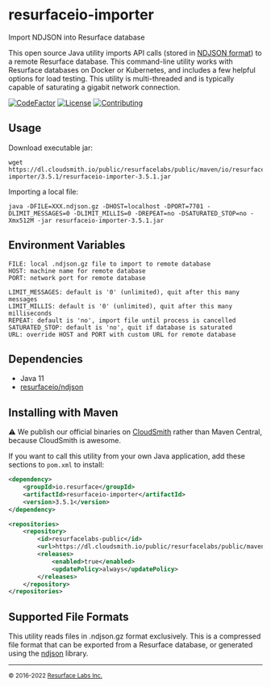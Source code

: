 # resurfaceio-importer
Import NDJSON into Resurface database

This open source Java utility imports API calls (stored in [NDJSON format](https://resurface.io/json.html)) to
a remote Resurface database. This command-line utility works with Resurface databases on Docker or Kubernetes,
and includes a few helpful options for load testing. This utility is multi-threaded and is typically capable of
saturating a gigabit network connection.

[![CodeFactor](https://www.codefactor.io/repository/github/resurfaceio/importer/badge)](https://www.codefactor.io/repository/github/resurfaceio/importer)
[![License](https://img.shields.io/github/license/resurfaceio/importer)](https://github.com/resurfaceio/importer/blob/v3.5.x/LICENSE)
[![Contributing](https://img.shields.io/badge/contributions-welcome-green.svg)](https://github.com/resurfaceio/importer/blob/v3.5.x/CONTRIBUTING.md)

## Usage

Download executable jar:
```
wget https://dl.cloudsmith.io/public/resurfacelabs/public/maven/io/resurface/resurfaceio-importer/3.5.1/resurfaceio-importer-3.5.1.jar
```

Importing a local file:
```
java -DFILE=XXX.ndjson.gz -DHOST=localhost -DPORT=7701 -DLIMIT_MESSAGES=0 -DLIMIT_MILLIS=0 -DREPEAT=no -DSATURATED_STOP=no -Xmx512M -jar resurfaceio-importer-3.5.1.jar
```

## Environment Variables

```
FILE: local .ndjson.gz file to import to remote database
HOST: machine name for remote database
PORT: network port for remote database

LIMIT_MESSAGES: default is '0' (unlimited), quit after this many messages
LIMIT_MILLIS: default is '0' (unlimited), quit after this many milliseconds
REPEAT: default is 'no', import file until process is cancelled
SATURATED_STOP: default is 'no', quit if database is saturated
URL: override HOST and PORT with custom URL for remote database
```

## Dependencies

* Java 11
* [resurfaceio/ndjson](https://github.com/resurfaceio/ndjson)

## Installing with Maven

⚠️ We publish our official binaries on [CloudSmith](https://cloudsmith.com) rather than Maven Central, because CloudSmith
is awesome.

If you want to call this utility from your own Java application, add these sections to `pom.xml` to install:

```xml
<dependency>
    <groupId>io.resurface</groupId>
    <artifactId>resurfaceio-importer</artifactId>
    <version>3.5.1</version>
</dependency>
```

```xml
<repositories>
    <repository>
        <id>resurfacelabs-public</id>
        <url>https://dl.cloudsmith.io/public/resurfacelabs/public/maven/</url>
        <releases>
            <enabled>true</enabled>
            <updatePolicy>always</updatePolicy>
        </releases>
    </repository>
</repositories>
```

## Supported File Formats

This utility reads files in .ndjson.gz format exclusively. This is a compressed file format that can be exported from a
Resurface database, or generated using the [ndjson](https://github.com/resurfaceio/ndjson) library.

---
<small>&copy; 2016-2022 <a href="https://resurface.io">Resurface Labs Inc.</a></small>
